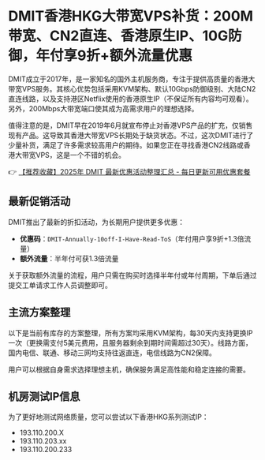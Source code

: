 # DMIT香港HKG大带宽VPS补货：200M带宽、CN2直连、香港原生IP、10G防御，年付享9折+额外流量优惠

DMIT成立于2017年，是一家知名的国外主机服务商，专注于提供高质量的香港大带宽VPS服务。其核心优势包括采用KVM架构、默认10Gbps防御级别、大陆CN2直连线路，以及支持港区Netflix使用的香港原生IP（不保证所有内容均可观看）。另外，200Mbps大带宽端口使其成为高需求用户的理想选择。

值得注意的是，DMIT早在2019年6月就宣布停止对香港VPS产品的扩充，仅销售现有产品。这导致其香港大带宽VPS长期处于缺货状态。不过，这次DMIT进行了少量补货，满足了许多需求较高用户的期待。如果您正在寻找香港CN2线路或香港大带宽VPS，这是一个不错的机会。

👉 [【推荐收藏】2025年 DMIT 最新优惠活动整理汇总 - 每日更新可用优惠套餐](https://bit.ly/dmit_coupon)

## 最新促销活动

DMIT推出了最新的折扣活动，为长期用户提供更多优惠：

- **优惠码**：`DMIT-Annually-10off-I-Have-Read-ToS`（年付用户享9折+1.3倍流量）
- **额外流量**：半年付可获1.3倍流量

关于获取额外流量的流程，用户只需在购买时选择半年付或年付周期，下单后通过提交工单请求工作人员调整即可。

## 主流方案整理

以下是当前有库存的方案整理，所有方案均采用KVM架构，每30天内支持更换IP一次（更换需支付5美元费用，且服务器剩余到期时间需超过30天）。线路方面，国内电信、联通、移动三网均支持往返直连，电信线路为CN2保障。

用户可以根据自身需求选择理想主机，确保服务满足高性能和稳定连接的需要。

## 机房测试IP信息

为了更好地测试网络质量，您可以尝试以下香港HKG系列测试IP：

- 193.110.200.X
- 193.110.203.xx
- 193.110.200.233